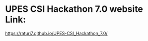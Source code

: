 # UPES CSI Hackathon 7.0 website Link:
<a href="https://raturi7.github.io/UPES-CSI_Hackathon_7.0/">https://raturi7.github.io/UPES-CSI_Hackathon_7.0/</a>
